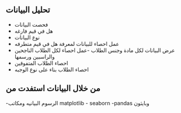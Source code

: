 ## تحليل البيانات 
- فحصت البيانات
-  هل في قيم فارغه
- نوع البيانات
- عمل احصاء للبيانات لمعرفة هل في قيم متطرفه
- عرض البيانات لكل مادة وجنس الطلاب
-عمل احصاء لكل الطلاب الناجحين والراسبين ورسمها
- احصاء الطلاب المتفوقين
- احصاء الطلاب بناء على نوع الوجبه

## من خلال البيانات استفدت من 
-الرسوم البيانيه ومكاتب matplotlib - seaborn
-pandas وبايثون 
  
   


